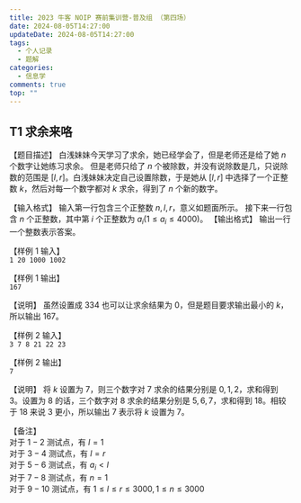 ```yaml
---
title: 2023 牛客 NOIP 赛前集训营-普及组 （第四场）
date: 2024-08-05T14:27:00
updateDate: 2024-08-05T14:27:00
tags:
  - 个人记录
  - 题解
categories:
  - 信息学
comments: true
top: ""
---
```

## T1 求余来咯

【题目描述】 白浅妹妹今天学习了求余，她已经学会了，但是老师还是给了她 $n$ 个数字让她练习求余。 但是老师只给了 $n$ 个被除数，并没有说除数是几，只说除数的范围是 $[l,r]$。白浅妹妹决定自己设置除数，于是她从 $[l,r]$ 中选择了一个正整数 $k$，然后对每一个数字都对 $k$ 求余，得到了 $n$ 个新的数字。 

【输入格式】 输入第一行包含三个正整数 $n,l,r$，意义如题面所示。 接下来一行包含 $n$ 个正整数，其中第 $i$ 个正整数为 $a_i(1\le a_i\le4000)$。 
【输出格式】 
输出一行一个整数表示答案。 

【样例 1 输入】  
`1 20 1000 1002` 

【样例 1 输出】  
`167`   

【说明】 虽然设置成 $334$ 也可以让求余结果为 $0$，但是题目要求输出最小的 $k$，所以输出 $167$。

【样例 2 输入】   
`3 7 8 21 22 23` 

【样例 2 输出】   
`7` 

【说明】 将 $k$ 设置为 $7$，则三个数字对 $7$ 求余的结果分别是 $0,1,2$，求和得到 $3$。设置为 $8$ 的话，三个数字对 $8$ 求余的结果分别是 $5,6,7$，求和得到 $18$。相较于 $18$ 来说 $3$ 更小，所以输出 $7$ 表示将 $k$ 设置为 $7$。 

【备注】   
对于 $1−2$ 测试点，有 $l=1$  
对于 $3−4$ 测试点，有 $l = r$  
对于 $5−6$ 测试点，有 $a_i<l$   
对于 $7−8$ 测试点，有 $n = 1$   
对于 $9−10$ 测试点，有 $1 \le l \le r \le 3000, 1 \le n \le 3000$ 
